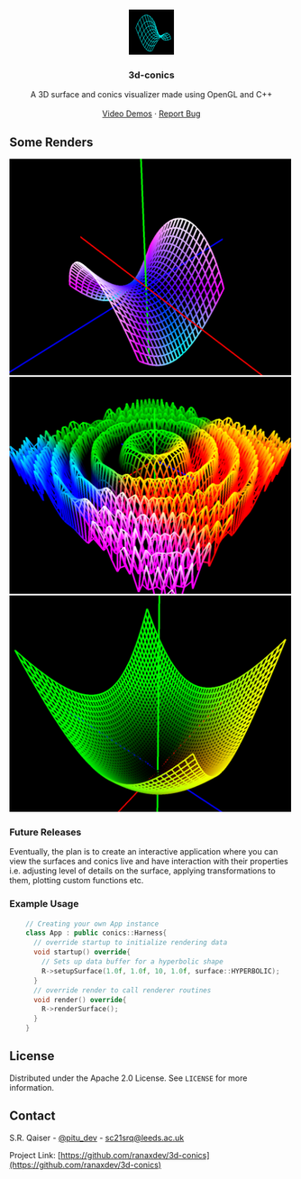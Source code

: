 <!-- PROJECT LOGO -->
<br />
<p align="center">
  <a href="https://github.com/ranaxdev/3d-conics">
    <img src="https://github.com/ranaxdev/3d-conics/blob/main/Res/logo.png" alt="Logo" width="80" height="80">
  </a>

  <h3 align="center">3d-conics</h3>

  <p align="center">
    A 3D surface and conics visualizer made using OpenGL and C++
    <br />
    <br />
    <a href="">Video Demos</a>
    ·
    <a href="https://github.com/RanaSharjeel/3d-conics/issues">Report Bug</a>
  </p>
</p>


<!-- ABOUT THE PROJECT -->
## Some Renders
<img src="https://github.com/ranaxdev/3d-conics/blob/main/Res/screen1.png" alt="Hyperbolic" width="500">
<img src="https://github.com/ranaxdev/3d-conics/blob/main/Res/screen2.png" alt="Disc" width="500">
<img src="https://github.com/ranaxdev/3d-conics/blob/main/Res/screen3.png" alt="Hyperbolic" width="500">


### Future Releases

Eventually, the plan is to create an interactive application where you can view the surfaces and conics live and have interaction with their properties i.e. adjusting level of details on the surface, applying transformations to them, plotting custom functions etc.

<!-- GETTING STARTED -->
### Example Usage

```cpp
    // Creating your own App instance
    class App : public conics::Harness{
      // override startup to initialize rendering data
      void startup() override{
        // Sets up data buffer for a hyperbolic shape
        R->setupSurface(1.0f, 1.0f, 10, 1.0f, surface::HYPERBOLIC);
      }
      // override render to call renderer routines
      void render() override{
        R->renderSurface();
      }
    }
  ```

<!-- LICENSE -->
## License

Distributed under the Apache 2.0 License. See `LICENSE` for more information.


<!-- CONTACT -->
## Contact

S.R. Qaiser - [@pitu_dev](https://twitter.com/pitu_dev) - sc21srq@leeds.ac.uk

Project Link: [https://github.com/ranaxdev/3d-conics](https://github.com/ranaxdev/3d-conics)
